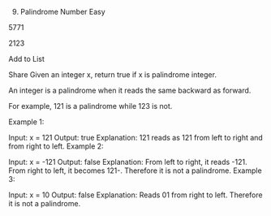 9. Palindrome Number
   Easy

5771

2123

Add to List

Share
Given an integer x, return true if x is palindrome integer.

An integer is a palindrome when it reads the same backward as forward.

For example, 121 is a palindrome while 123 is not.


Example 1:

Input: x = 121
Output: true
Explanation: 121 reads as 121 from left to right and from right to left.
Example 2:

Input: x = -121
Output: false
Explanation: From left to right, it reads -121. From right to left, it becomes 121-. Therefore it is not a palindrome.
Example 3:

Input: x = 10
Output: false
Explanation: Reads 01 from right to left. Therefore it is not a palindrome.
